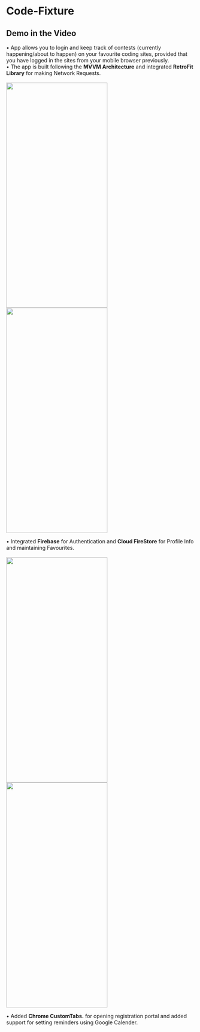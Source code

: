 # Code-Fixture
## Demo in the Video

• App allows you to login and keep track of contests (currently happening/about to happen) on your favourite coding sites, provided that you have logged in the sites from your mobile browser previously.<br />
• The app is built following the **MVVM Architecture** and integrated **RetroFit Library** for making Network Requests.<br /><br />
<img src="https://github.com/VinayakMishraCoder/Code-Fixture/assets/85163724/81a9e767-3929-4d89-a0d1-714d08d6a82e" width="270" height="600">      <img src="https://github.com/VinayakMishraCoder/Code-Fixture/assets/85163724/a6430e1c-8e11-46ec-963b-4674e5bada56" width="270" height="600">

• Integrated **Firebase** for Authentication and **Cloud FireStore** for Profile Info and maintaining Favourites.<br /><br />
<img src="https://github.com/VinayakMishraCoder/Code-Fixture/assets/85163724/a7fc128f-5fb5-4382-abca-f2bcb8c6c252" width="270" height="600">
  <img src="https://github.com/VinayakMishraCoder/Code-Fixture/assets/85163724/3c7a232f-8224-4600-aee9-a0463dfb866c" width="270" height="600">

• Added **Chrome CustomTabs.** for opening registration portal and added support for setting reminders using Google Calender. <br />

